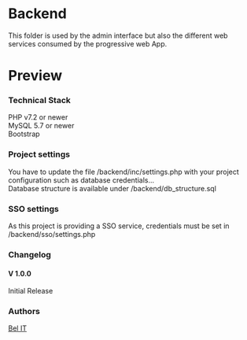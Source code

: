 # Backend
This folder is used by the admin interface but also the different web services consumed by the progressive web App.

# Preview

### Technical Stack

PHP v7.2 or newer <br />
MySQL 5.7 or newer <br />
Bootstrap <br />

### Project settings

You have to update the file /backend/inc/settings.php with your project configuration such as database credentials... <br />
Database structure is available under /backend/db_structure.sql

### SSO settings

As this project is providing a SSO service, credentials must be set in /backend/sso/settings.php

### Changelog
#### V 1.0.0
Initial Release
### Authors
[Bel IT](mailto:webteambel@gmail.com)